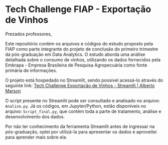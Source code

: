 # Tech Challenge FIAP - Exportação de Vinhos 

Prezados professores,

Este repositório contém os arquivos e códigos do estudo proposto pela FIAP como parte integrante do projeto de conclusão do primeiro trimestre da pós-graduação em Data Analytics. O estudo aborda uma análise detalhada sobre o consumo de vinhos, utilizando os dados fornecidos pela Embrapa - Empresa Brasileira de Pesquisa Agropecuária como fonte primária de informações.

O projeto está hospedado no Streamlit, sendo possível acessá-lo através do seguinte link: [Tech Challenge Exportação de Vinhos - Streamlit | Alberto Marson](https://fiaptechchallengeexportacaovinhos-alberto-marson.streamlit.app/)

O script presente no Streamlit pode ser consultado e analisado no arquivo: `Analise.py`. Já os códigos, em Jupyter/Python, estão disponíveis no arquivo: `Script_final.py`, que contém toda a parte de tratamento, análise e desenvolvimento dos dados.

Por não ter conhecimento da ferramenta Streamlit antes de ingressar na pós-graduação, optei por utilizá-la para apresentar os dados e aproveitei para aprender mais sobre ela.
